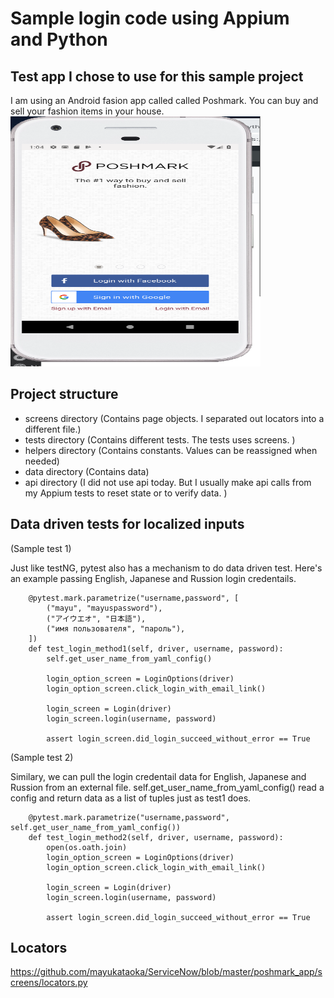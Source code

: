 
# Sample login code using Appium and Python

## Test app I chose to use for this sample project
I am using an Android fasion app called called Poshmark.  You can buy and sell your fashion items in your house. 
<img src="poshmark_app/poshm_login_1.png" width="400" height="400">

## Project structure 

-  screens directory (Contains page objects. I separated out locators into a different file.)
-  tests directory  (Contains different tests. The tests uses screens. )
-  helpers directory (Contains constants.  Values can be reassigned when needed)
-  data directory (Contains data)
-  api directory (I did not use api today. But I usually make api calls from my Appium tests to reset state or to verify data. )

## Data driven tests for localized inputs

(Sample test 1)

Just like testNG, pytest also has a mechanism to do data driven test. Here's an example passing English, Japanese and Russion login credentails. 

```
    @pytest.mark.parametrize("username,password", [
        ("mayu", "mayuspassword"),
        ("アイウエオ", "日本語"),
        ("имя пользователя", "пароль"),
    ])
    def test_login_method1(self, driver, username, password):
        self.get_user_name_from_yaml_config()

        login_option_screen = LoginOptions(driver)
        login_option_screen.click_login_with_email_link()

        login_screen = Login(driver)
        login_screen.login(username, password)

        assert login_screen.did_login_succeed_without_error == True
```

(Sample test 2)

Similary, we can pull the login credentail data for English, Japanese and Russion from an external file. 
self.get_user_name_from_yaml_config() read a config and return data as a list of tuples just as test1 does.


```
    @pytest.mark.parametrize("username,password", self.get_user_name_from_yaml_config())
    def test_login_method2(self, driver, username, password):
        open(os.oath.join)
        login_option_screen = LoginOptions(driver)
        login_option_screen.click_login_with_email_link()

        login_screen = Login(driver)
        login_screen.login(username, password)

        assert login_screen.did_login_succeed_without_error == True
```

## Locators
https://github.com/mayukataoka/ServiceNow/blob/master/poshmark_app/screens/locators.py

